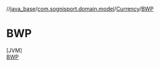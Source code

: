 //[java_base](../../../../index.md)/[com.sognisport.domain.model](../../index.md)/[Currency](../index.md)/[BWP](index.md)

# BWP

[JVM]\
[BWP](index.md)
